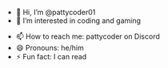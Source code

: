 - 👋 Hi, I’m @pattycoder01
- 👀 I’m interested in coding and gaming
<!---
- 🌱 I’m currently learning C++
- 💞️ I’m looking to collaborate on [not specified]
--->
- 📫 How to reach me: pattycoder on Discord 
- 😄 Pronouns: he/him
- ⚡ Fun fact: I can read

<!---
pattycoder01/pattycoder01 is a ✨ special ✨ repository because its `README.md` (this file) appears on your GitHub profile.
You can click the Preview link to take a look at your changes.
--->
